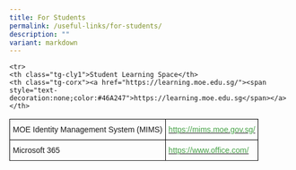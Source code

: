 ```yaml
---
title: For Students
permalink: /useful-links/for-students/
description: ""
variant: markdown
---
```

<style type="text/css">
.tg  {border-collapse:collapse;border-spacing:0;}
.tg td{border-color:black;border-style:solid;border-width:1px;font-family:Arial, sans-serif;font-size:14px;
  overflow:hidden;padding:10px 5px;word-break:normal;}
.tg th{border-color:black;border-style:solid;border-width:1px;font-family:Arial, sans-serif;font-size:14px;
  font-weight:normal;overflow:hidden;padding:10px 5px;word-break:normal;}
.tg .tg-cly1{text-align:left;vertical-align:middle}
.tg .tg-corx{color:#46A247;text-align:left;vertical-align:top}
</style>
<table class="tg">
<thead>
  <tr>
    <td class="tg-cly1">MOE Identity Management System (MIMS) </td>
    <td class="tg-corx"><a href="https://mims.moe.gov.sg/"><span style="text-decoration:none;color:#46A247">https://mims.moe.gov.sg/</span></a></td>
</tr></thead>
<tbody> 
	 
	<tr>
    <th class="tg-cly1">Student Learning Space</th>
    <th class="tg-corx"><a href="https://learning.moe.edu.sg/"><span style="text-decoration:none;color:#46A247">https://learning.moe.edu.sg</span></a></th>
  </tr>
	<tr>
    <td class="tg-cly1">Microsoft 365</td>
    <td class="tg-corx"><a href="https://www.office.com/"><span style="text-decoration:none;color:#46A247">https://www.office.com/</span></a></td>
  </tr>
	<tr>
	</tr>
</tbody>
</table>